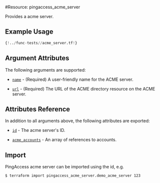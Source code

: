 #Resource: pingaccess_acme_server

Provides a acme server.

## Example Usage
```terraform
{!../func-tests//acme_server.tf!}
```

## Argument Attributes

The following arguments are supported:

- [`name`](#name) - (Required) A user-friendly name for the ACME server.

- [`url`](#url) - (Required) The URL of the ACME directory resource on the ACME server.

## Attributes Reference

In addition to all arguments above, the following attributes are exported:

- [`id`](#id) - The acme server's ID.

- [`acme_accounts`](#acme_accounts) - An array of references to accounts.

## Import

PingAccess acme server can be imported using the id, e.g.

```
$ terraform import pingaccess_acme_server.demo_acme_server 123
```
